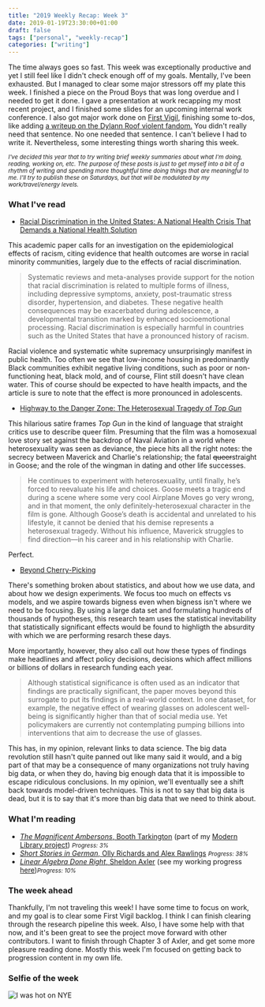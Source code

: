 ```yaml
---
title: "2019 Weekly Recap: Week 3"
date: 2019-01-19T23:30:00+01:00
draft: false
tags: ["personal", "weekly-recap"]
categories: ["writing"]
---
```


The time always goes so fast. This week was exceptionally productive and yet I still feel like I didn't check enough off of my goals. Mentally, I've been exhausted. But I managed to clear some major stressors off my plate this week. I finished a piece on the Proud Boys that was long overdue and I needed to get it done. I gave a presentation at work recapping my most recent project, and I finished some slides for an upcoming internal work conference. I also got major work done on [First Vigil](https://first-vigil.com), finishing some to-dos, like adding [a writeup on the Dylann Roof violent fandom.](https://first-vigil.com/pages/details/bowl-gang/) You didn't really need that sentence. No one needed that sentence. I can't believe I had to write it. Nevertheless, some interesting things worth sharing this week.

<!--more-->

<small><em>I've decided this year that to try writing brief weekly summaries about what I'm doing, reading, working on, etc. The purpose of these posts is just to get myself into a bit of a rhythm of writing and spending more thoughtful time doing things that are meaningful to me. I'll try to publish these on Saturdays, but that will be modulated by my work/travel/energy levels.</em></small>

### What I've read

- [Racial Discrimination in the United States: A National Health Crisis That Demands a National Health Solution](https://www.sciencedirect.com/science/article/pii/S1054139X18307845?dgcid=author)

This academic paper calls for an investigation on the epidemiological effects of racism, citing evidence that health outcomes are worse in racial minority communities, largely due to the effects of racial discrimination.

> Systematic reviews and meta-analyses provide support for the notion that racial discrimination is related to multiple forms of illness, including depressive symptoms, anxiety, post-traumatic stress disorder, hypertension, and diabetes. These negative health consequences may be exacerbated during adolescence, a developmental transition marked by enhanced socioemotional processing. Racial discrimination is especially harmful in countries such as the United States that have a pronounced history of racism.

Racial violence and systematic white supremacy unsurprisingly manifest in public health. Too often we see that low-income housing in predominantly Black communities exhibit negative living conditions, such as poor or non-functioning heat, black mold, and of course, Flint still doesn't have clean water. This of course should be expected to have health impacts, and the article is sure to note that the effect is more pronounced in adolescents.

- [Highway to the Danger Zone: The Heterosexual Tragedy of _Top Gun_](https://www.tor.com/2019/01/14/highway-to-the-danger-zone-the-heterosexual-tragedy-of-top-gun/)

This hilarious satire frames _Top Gun_ in the kind of language that straight critics use to describe queer film. Presuming that the film was a homosexual love story set against the backdrop of Naval Aviation in a world where heterosexuality was seen as deviance, the piece hits all the right notes: the secrecy between Maverick and Charlie's relationship; the fatal ~~queer~~straight in Goose; and the role of the wingman in dating and other life successes.

> He continues to experiment with heterosexuality, until finally, he’s forced to reevaluate his life and choices. Goose meets a tragic end during a scene where some very cool Airplane Moves go very wrong, and in that moment, the only definitely-heterosexual character in the film is gone. Although Goose’s death is accidental and unrelated to his lifestyle, it cannot be denied that his demise represents a heterosexual tragedy. Without his influence, Maverick struggles to find direction—in his career and in his relationship with Charlie.

Perfect.

- [Beyond Cherry-Picking](https://socialsciences.nature.com/users/200472-amy-orben/posts/42763-beyond-cherry-picking)

There's something broken about statistics, and about how we use data, and about how we design experiments. We focus too much on effects vs models, and we aspire towards bigness even when bigness isn't where we need to be focusing. By using a large data set and formulating hundreds of thousands of hypotheses, this research team uses the statistical inevitability that statistically significant effects would be found to highligth the absurdity with which we are performing resarch these days.

More importantly, however, they also call out how these types of findings make headlines and affect policy decisions, decisions which affect millions or billions of dollars in research funding each year.

> Although statistical significance is often used as an indicator that findings are practically significant, the paper moves beyond this surrogate to put its findings in a real-world context.  In one dataset, for example, the negative effect of wearing glasses on adolescent well-being is significantly higher than that of social media use. Yet policymakers are currently not contemplating pumping billions into interventions that aim to decrease the use of glasses.

This has, in my opinion, relevant links to data science. The big data revolution still hasn't quite panned out like many said it would, and a big part of that may be a consequence of many organizations not truly having big data, or when they do, having big enough data that it is impossible to escape ridiculous conclusions. In my opinion, we'll eventually see a shift back towards model-driven techniques. This is not to say that big data is dead, but it is to say that it's more than big data that we need to think about.

### What I'm reading

- [_The Magnificent Ambersons_, Booth Tarkington](https://www.amazon.com/Magnificent-Ambersons-Booth-Tarkington/dp/1482708329/ref=sr_1_1?s=books&ie=UTF8&qid=1546705856&sr=1-1&keywords=the+magnificent+ambersons&refinements=p_n_feature_browse-bin%3A2656022011) (part of my [Modern Library project](/post/the-modern-library-project/)) <small>_Progress: 3%_</small>
- [_Short Stories in German_, Olly Richards and Alex Rawlings](https://www.amazon.com/Short-Stories-German-Beginners-Yourself/dp/1473683378/ref=sr_1_3?ie=UTF8&qid=1546705815&sr=8-3&keywords=short+stories+in+german) <small>_Progress: 38%_</small>
- [_Linear Algebra Done Right_, Sheldon Axler](https://www.springer.com/de/book/9783319110790) (see my working progress [here](https://emilygorcenski.com/post/working-review-linear-algebra-done-right-sheldon-axler/))<small>_Progress: 10%_</small>

### The week ahead

Thankfully, I'm not traveling this week! I have some time to focus on work, and my goal is to clear some First Vigil backlog. I think I can finish clearing through the research pipeline this week. Also, I have some help with that now, and it's been great to see the project move forward with other contributors. I want to finish through Chapter 3 of Axler, and get some more pleasure reading done. Mostly this week I'm focused on getting back to progression content in my own life.

### Selfie of the week

![I was hot on NYE](/img/selfies-2019/selfie-week03.jpg)